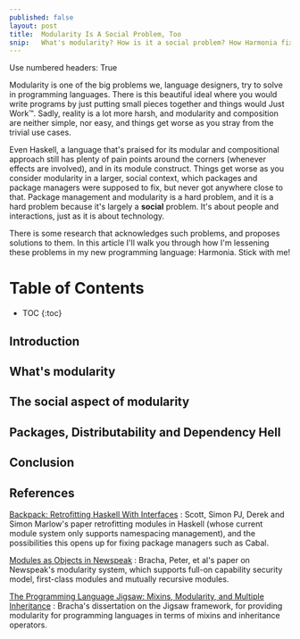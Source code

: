```yaml
---
published: false
layout: post
title:  Modularity Is A Social Problem, Too
snip:   What's modularity? How is it a social problem? How Harmonia fixes it?
---
```


Use numbered headers: True

<!-- * * * -->

Modularity is one of the big problems we, language designers, try to solve in programming languages.
There is this beautiful ideal where you would write programs by just putting small pieces together
and things would Just Work™. Sadly, reality is a lot more harsh, and modularity and composition are
neither simple, nor easy, and things get worse as you stray from the trivial use cases.

Even Haskell, a language that's praised for its modular and compositional approach still has plenty
of pain points around the corners (whenever effects are involved), and in its module construct.
Things get worse as you consider modularity in a larger, social context, which packages and
package managers were supposed to fix, but never got anywhere close to that. Package management
and modularity is a hard problem, and it is a hard problem because it's largely a **social**
problem. It's about people and interactions, just as it is about technology.

There is some research that acknowledges such problems, and proposes solutions to them. In this
article I'll walk you through how I'm lessening these problems in my new programming language: Harmonia.
Stick with me!



# Table of Contents
 *  TOC
{:toc}


## Introduction
## What's modularity
## The social aspect of modularity
## Packages, Distributability and Dependency Hell
## Conclusion
## References

[Backpack: Retrofitting Haskell With Interfaces](http://plv.mpi-sws.org/backpack/)
: Scott, Simon PJ, Derek and Simon Marlow's paper retrofitting modules in Haskell (whose current module system only supports namespacing management), and the possibilities this opens up for fixing package managers such as Cabal.

[Modules as Objects in Newspeak](http://bracha.org/newspeak-modules.pdf)
: Bracha, Peter, et al's paper on Newspeak's modularity system, which supports full-on capability security model, first-class modules and mutually recursive modules.

[The Programming Language Jigsaw: Mixins, Modularity, and Multiple Inheritance](http://content.lib.utah.edu/utils/getfile/collection/uspace/id/4356/filename/4228.pdf)
: Bracha's dissertation on the Jigsaw framework, for providing modularity for programming languages in terms of mixins and inheritance operators.
